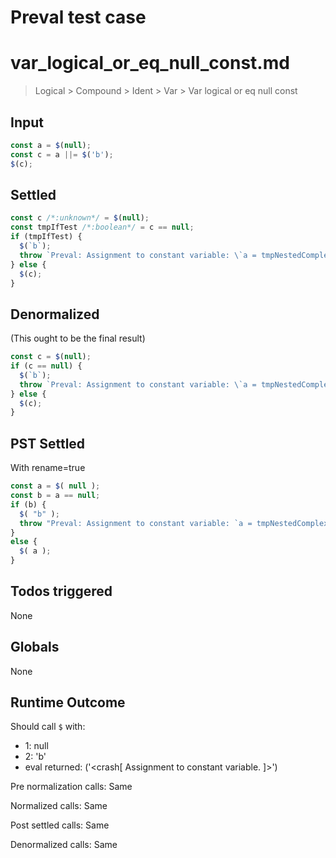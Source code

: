 # Preval test case

# var_logical_or_eq_null_const.md

> Logical > Compound > Ident > Var > Var logical or eq null const
>
>

## Input

`````js filename=intro
const a = $(null);
const c = a ||= $('b');
$(c);
`````


## Settled


`````js filename=intro
const c /*:unknown*/ = $(null);
const tmpIfTest /*:boolean*/ = c == null;
if (tmpIfTest) {
  $(`b`);
  throw `Preval: Assignment to constant variable: \`a = tmpNestedComplexRhs;\``;
} else {
  $(c);
}
`````


## Denormalized
(This ought to be the final result)

`````js filename=intro
const c = $(null);
if (c == null) {
  $(`b`);
  throw `Preval: Assignment to constant variable: \`a = tmpNestedComplexRhs;\``;
} else {
  $(c);
}
`````


## PST Settled
With rename=true

`````js filename=intro
const a = $( null );
const b = a == null;
if (b) {
  $( "b" );
  throw "Preval: Assignment to constant variable: `a = tmpNestedComplexRhs;`";
}
else {
  $( a );
}
`````


## Todos triggered


None


## Globals


None


## Runtime Outcome


Should call `$` with:
 - 1: null
 - 2: 'b'
 - eval returned: ('<crash[ Assignment to constant variable. ]>')

Pre normalization calls: Same

Normalized calls: Same

Post settled calls: Same

Denormalized calls: Same
